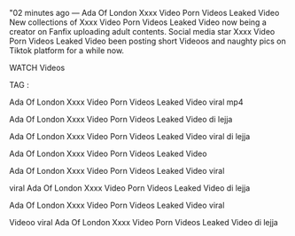 "02 minutes ago — Ada Of London Xxxx Video Porn Videos Leaked Video New collections of Xxxx Video Porn Videos Leaked Video now being a creator on Fanfix uploading adult contents. Social media star Xxxx Video Porn Videos Leaked Video been posting short Videoos and naughty pics on Tiktok platform for a while now.

WATCH Videos

TAG :

Ada Of London Xxxx Video Porn Videos Leaked Video viral mp4

Ada Of London Xxxx Video Porn Videos Leaked Video di lejja

Ada Of London Xxxx Video Porn Videos Leaked Video viral di lejja

Ada Of London Xxxx Video Porn Videos Leaked Video

Ada Of London Xxxx Video Porn Videos Leaked Video viral

viral Ada Of London Xxxx Video Porn Videos Leaked Video di lejja

Ada Of London Xxxx Video Porn Videos Leaked Video viral

Videoo viral Ada Of London Xxxx Video Porn Videos Leaked Video di lejja
